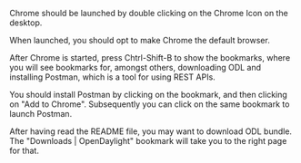 Chrome should be launched by double clicking on the Chrome Icon on the desktop.

When launched, you should opt to make Chrome the default browser.

After Chrome is started, press Chtrl-Shift-B to show the bookmarks, where you will see bookmarks for, amongst others, downloading ODL and installing Postman, which is a tool for using REST APIs.

You should install Postman by clicking on the bookmark, and then clicking on "Add to Chrome". Subsequently you can click on the same bookmark to launch Postman.

After having read the README file, you may want to download ODL bundle. The "Downloads | OpenDaylight" bookmark will take you to the right page for that.
